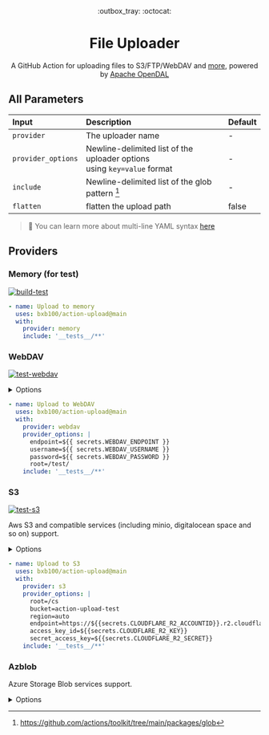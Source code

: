 <div align="center">
  :outbox_tray: :octocat:
</div>
<h1 align="center">
File Uploader 
</h1>
<p align="center">
A GitHub Action for uploading files to S3/FTP/WebDAV and <a href="https://docs.rs/opendal/latest/opendal/services/index.html">more</a>, powered by <a href="https://github.com/apache/incubator-opendal">Apache OpenDAL</a>
</p>

<p align="right">
</p>

## All Parameters

| Input              | Description                                                                  | Default |
|:-------------------|:-----------------------------------------------------------------------------|:--------|
| `provider`         | The uploader name                                                            | -       |
| `provider_options` | Newline-delimited list of the uploader options<br/> using `key=value` format | -       |
| `include`          | Newline-delimited list of the glob pattern [^1]                              | -       |
| `flatten`          | flatten the upload path                                                      | false   |

> 🐾 You can learn more about multi-line YAML syntax [here](https://yaml-multiline.info/)

## Providers

### Memory (for test)

[![build-test](https://github.com/bxb100/action-upload/actions/workflows/test.yml/badge.svg?branch=main)](https://github.com/bxb100/action-upload/actions/workflows/test.yml)

```yaml
- name: Upload to memory
  uses: bxb100/action-upload@main
  with:
    provider: memory
    include: '__tests__/**'
```

### WebDAV

[![test-webdav](https://github.com/bxb100/action-upload/actions/workflows/test-webdav.yml/badge.svg?branch=main)](https://github.com/bxb100/action-upload/actions/workflows/test-webdav.yml)
<details>
<summary>Options</summary>

[OpenDAL WebDAV](https://docs.rs/opendal/latest/opendal/services/struct.Webdav.html)

| Name     | Description         | Default | Other                               |
|----------|---------------------|---------|-------------------------------------|
| endpoint | WebDAV endpoint     | -       | -                                   |
| username | WebDAV username     | -       | -                                   |
| password | WebDAV password     | -       | -                                   |
| token    | WebDAV bearer token | -       | -                                   |
| root     | WebDAV root path    | -       | MUST be the format like `/abc/def/` |

</details>

```yaml
- name: Upload to WebDAV
  uses: bxb100/action-upload@main
  with:
    provider: webdav
    provider_options: |
      endpoint=${{ secrets.WEBDAV_ENDPOINT }}
      username=${{ secrets.WEBDAV_USERNAME }}
      password=${{ secrets.WEBDAV_PASSWORD }}
      root=/test/
    include: '__tests__/**'
```

### S3

[![test-s3](https://github.com/bxb100/action-upload/actions/workflows/test-s3.yml/badge.svg?branch=main)](https://github.com/bxb100/action-upload/actions/workflows/test-s3.yml)

Aws S3 and compatible services (including minio, digitalocean space and so on) support.

<details>
<summary>Options</summary>

[OpenDAL S3](https://docs.rs/opendal/latest/opendal/services/struct.S3.html)

- `root`: Set the work dir for backend.
- `bucket`: Set the container name for backend.
- `endpoint`: Set the endpoint for backend.
- `region`: Set the region for backend.
- `access_key_id`: Set the access_key_id for backend.
- `secret_access_key`: Set the secret_access_key for backend.
- `security_token`: Set the security_token for backend.
- `server_side_encryption`: Set the server_side_encryption for backend.
- `server_side_encryption_aws_kms_key_id`: Set the server_side_encryption_aws_kms_key_id for backend.
- `server_side_encryption_customer_algorithm`: Set the server_side_encryption_customer_algorithm for backend.
- `server_side_encryption_customer_key`: Set the server_side_encryption_customer_key for backend.
- `server_side_encryption_customer_key_md5`: Set the server_side_encryption_customer_key_md5 for backend.
- `disable_config_load`: Disable aws config load from env
- `enable_virtual_host_style`: Enable virtual host style.

</details>

```yaml
- name: Upload to S3
  uses: bxb100/action-upload@main
  with:
    provider: s3
    provider_options: |
      root=/cs
      bucket=action-upload-test
      region=auto
      endpoint=https://${{secrets.CLOUDFLARE_R2_ACCOUNTID}}.r2.cloudflarestorage.com
      access_key_id=${{secrets.CLOUDFLARE_R2_KEY}}
      secret_access_key=${{secrets.CLOUDFLARE_R2_SECRET}}
    include: '__tests__/**'
```

### Azblob

Azure Storage Blob services support.
<details>
<summary>Options</summary>

[OpenDAL Azblob](https://docs.rs/opendal/latest/opendal/services/struct.Azblob.html)

- `root`: Set the work dir for backend.
- `container`: Set the container name for backend.
- `endpoint`: Set the endpoint for backend.
- `account_name`: Set the account_name for backend.
- `account_key`: Set the account_key for backend.

</details>


[^1]: https://github.com/actions/toolkit/tree/main/packages/glob
